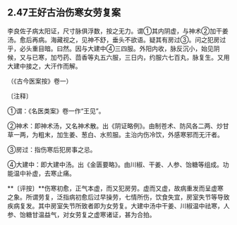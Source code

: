## 2.47王好古治伤寒女劳复案

李良佐子病太阳证，尺寸脉俱浮数，按之无力。谓①其内阴虚，与神术②加干姜汤。愈后再病。海藏视之，见神不舒，垂头不欲语。疑其有房过③。问之犯房过乎，必头重目暗。曰然。因与大建中④三四服。外阳内收，脉反沉小，始见阴候，又与已寒，加芍药、茴香等丸五六服，三日内，约服六七百丸，脉复生。又用大建中接之，大汗作而解。

（《古今医案按》卷一）

〔注释〕

①谓：《名医类案》卷一作“王见”。

②神术：即神术汤，又名神术散。出《阴证略例》。由制苍术、防风各二两、炒甘草一两，为粗末，加生姜、葱白、水煎服。主治内伤冷饮，外感寒邪而无汗者。

③房过：指伤寒后犯房事之忌。

④大建中：即大建中汤。出《金匮要略》。由川椒、干姜、人参、饴糖等组成。功能温中补虚，去寒止痛。

**〔评按〕**伤寒初愈，正气本虚，而又犯房劳。虚而又虚，故病重发而呈虚寒之象。所谓劳复，泛指病初愈后过早操劳，七情所伤，饮食失宜，房室失节等导致疾病复发。其中房室失节所致者即为女劳复。大建中汤中干姜、川椒温中祛寒，人参、饴糖甘温益气，对女劳复之虚寒诸证，甚为合拍。
